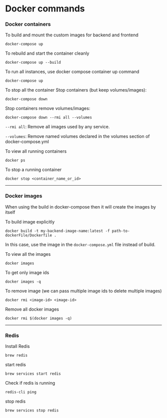 # Docker commands

### Docker containers
To build and mount the custom images for backend and frontend
```
docker-compose up
```

To rebuild and start the container cleanly
```
docker-compose up --build
```

To run all instances, use docker compose container up command
```
docker-compose up
```

To stop all the container
Stop containers (but keep volumes/images):
```
docker-compose down
```

Stop containers remove volumes/images:
```
docker-compose down --rmi all --volumes
```

`--rmi all`: Remove all images used by any service.

`--volumes`: Remove named volumes declared in the volumes section of docker-compose.yml

To view all running containers
```
docker ps
```

To stop a running container
```
docker stop <container_name_or_id>
```
__________


### Docker images

When using the build in docker-compose then it will create the images by itself


To build image explicitly
```
docker build -t my-backend-image-name:latest -f path-to-dockerFile/Dockerfile .
```

In this case, use the image <image-name> in the `docker-compose.yml` file instead of build.

To view all the images
```
docker images
```

To get only image ids
```
docker images -q
```

To remove image (we can pass multiple image ids to delete multiple images)
```
docker rmi <image-id> <image-id>
```

Remove all docker images
```
docker rmi $(docker images -q)
```

_______


### Redis

Install Redis
```
brew redis
```

start redis
```
brew services start redis
```

Check if redis is running
```
redis-cli ping
```

stop redis
```
brew services stop redis
```